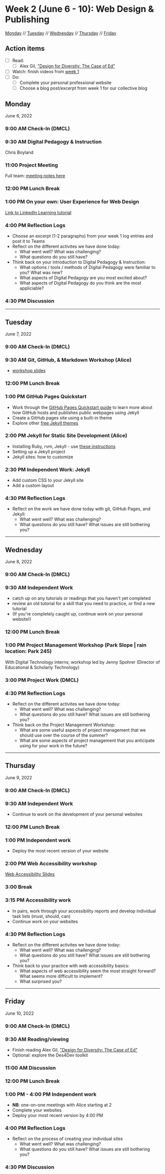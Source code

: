 # Week 2 (June 6 - 10): Web Design & Publishing

[Monday](#monday) // [Tuesday](#tuesday) // [Wednesday](#wednesday) // [Thursday](#thursday) // [Friday](#friday)

## Action items
- [ ] Read: 
  - [ ] Alex Gil, ["Design for Diversity: The Case of Ed"](https://des4div.library.northeastern.edu/design-for-diversity-the-case-of-ed-alex-gil/#more-1888)
- [ ] Watch: finish videos from [week 1](01-intro.md)
- [ ] Do:
  - [ ] Complete your personal professional website
  - [ ] Choose a blog post/excerpt from week 1 for our collective blog

## Monday
June 6, 2022

### 9:00 AM Check-In (DMCL)

### 9:30 AM Digital Pedagogy & Instruction
Chris Boyland

### 11:00 Project Meeting
Full team: [meeting notes here](https://brynmawr.sharepoint.com/:w:/s/dssf/EaP48Y-n3RlFsQqSd4O42pEBsDETlHeNBtzRzBI7l6MNNA?e=qFSWzB)

### 12:00 PM Lunch Break

### 1:00 PM On your own: User Experience for Web Design
[Link to LinkedIn Learning tutorial](https://www.linkedin.com/learning/user-experience-for-web-design-2015/)

### 4:00 PM Reflection Logs
- Choose an excerpt (1-2 paragraphs) from your week 1 log entries and post it to Teams
- Reflect on the different activites we have done today:
  - What went well?  What was challenging?
  - What questions do you still have?
- Think back on your introduction to Digital Pedagogy & Instruction:
  - What options / tools / methods of Digital Pedagogy were familiar to you?  What was new?
  - What aspects of Digital Pedagogy are you most excited about?
  - What aspects of Digital Pedagogy do you think are the most appliciable? 


### 4:30 PM Discussion

---

## Tuesday
June 7, 2022

### 9:00 AM Check-In (DMCL)

### 9:30 AM Git, GitHub, & Markdown Workshop (Alice)
- [workshop slides](https://alicemcgrath.digital.brynmawr.edu/pres/git-hub.html#/title-slide)

### 12:00 PM Lunch Break

### 1:00 PM GitHub Pages Quickstart
- Work through the [GitHub Pages Quickstart guide](https://docs.github.com/en/pages/quickstart) to learn more about how GitHub hosts and publishes public webpages using Jekyll
- Create a GitHub pages site using a built-in theme
- Explore other [free Jekyll themes](https://jekyllrb.com/docs/themes/)

### 2:00 PM Jekyll for Static Site Development (Alice)
- Installing Ruby, rvm, Jekyll - use [these instructions](https://collectionbuilder.github.io/cb-docs/docs/software/ruby/)
- Setting up a Jekyll project
- Jekyll sites: how to customize

### 2:30 PM  Independent Work: Jekyll
- Add custom CSS to your Jekyll site
- Add a custom layout

### 4:30 PM Reflection Logs
- Reflect on the work we have done today with git, GitHub Pages, and Jekyll:
  - What went well?  What was challenging?
  - What questions do you still have?  What issues are still bothering you?


---

## Wednesday
June 8, 2022

### 9:00 AM Check-In (DMCL)

### 9:30 AM Independent Work
- catch up on any tutorials or readings that you haven't yet completed
- review an old tutorial for a skill that you need to practice, or find a new tutorial
- (If you're completely caught up, continue work on your personal website!)

### 12:00 PM Lunch Break

### 1:00 PM Project Management Workshop (Park Slope | rain location: Park 245)
With Digital Technology interns; workshop led by Jenny Spohrer (Director of Educational & Scholarly Technology)

### 3:00 PM Project Work (DMCL)

### 4:30 PM Reflection Logs
- Reflect on the different activites we have done today:
  - What went well?  What was challenging?
  - What questions do you still have?  What issues are still bothering you?
- Think back on the Project Management Workshop:
  - What are some useful aspects of project management that we should use over the course of the summer?
  - What are some aspects of project management that you anticipate using for your work in the future?

---

## Thursday
June 9, 2022

### 9:00 AM Check-In (DMCL)

### 9:30 AM Independent Work
- Continue to work on the development of your personal websites

### 12:00 PM Lunch Break

### 1:00 PM Independent work
- Deploy the most recent version of your website

### 2:00 PM Web Accessibility workshop
[Web Accessibility Slides](https://docs.google.com/presentation/d/1V5cxH67_6BHYDa71pAdkGrCge6r7_MB9mEiK9fVX19o/edit?usp=sharing)

### 3:00 Break

### 3:15 PM Accessibility work
- In pairs, work through your accessibility reports and develop individual task lists (must, should, can)
- Continue work on your websites

### 4:30 PM Reflection Logs

- Reflect on the different activites we have done today:
  - What went well?  What was challenging?
  - What questions do you still have?  What issues are still bothering you?
- Think back to your practice with web accessibility basics:
  - What aspects of web accessibility seem the most straight forward?  What seems more difficult to implement? 
  - What surprised you?

---

## Friday
June 10, 2022

### 9:00 AM Check-In (DMCL)

### 9:30 AM Reading/viewing
- Finish reading Alex Gil, ["Design for Diversity: The Case of Ed"](https://des4div.library.northeastern.edu/design-for-diversity-the-case-of-ed-alex-gil/#more-1888)
- Optional: explore the Des4Dev toolkit

### 11:00 AM Discussion

### 12:00 PM Lunch Break

### 1:00 PM - 4:00 PM Independent work
- **NB**: one-on-one meetings with Alice starting at 2
- Complete your websites
- Deploy your most recent version by 4:00 PM



### 4:00 PM Reflection Logs
- Reflect on the process of creating your individual sites
  - What went well? What was challenging?
  - What questions do you still have? What issues are still bothering you?

### 4:30 PM Discussion
